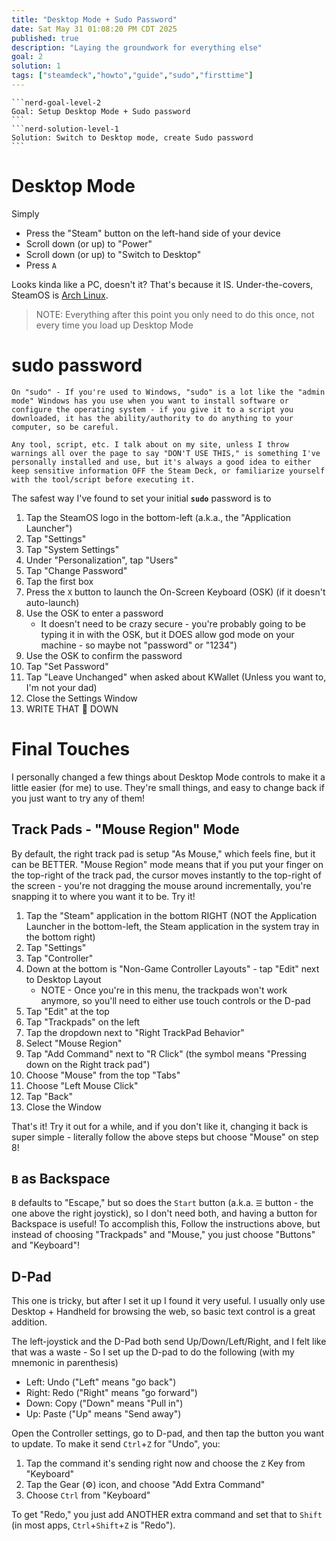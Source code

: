 ```yaml
---
title: "Desktop Mode + Sudo Password"
date: Sat May 31 01:08:20 PM CDT 2025
published: true
description: "Laying the groundwork for everything else"
goal: 2
solution: 1
tags: ["steamdeck","howto","guide","sudo","firsttime"]
---
```

````flare
```nerd-goal-level-2
Goal: Setup Desktop Mode + Sudo password
```
```nerd-solution-level-1
Solution: Switch to Desktop mode, create Sudo password
```
````

# Desktop Mode

Simply

- Press the "Steam" button on the left-hand side of your device
- Scroll down (or up) to "Power"
- Scroll down (or up) to "Switch to Desktop"
- Press `A`

Looks kinda like a PC, doesn't it? That's because it IS. Under-the-covers, SteamOS is [Arch Linux](https://archlinux.org/).

> NOTE: Everything after this point you only need to do this once, not every time you load up Desktop Mode

# sudo password

```nerd-level-0
On "sudo" - If you're used to Windows, "sudo" is a lot like the "admin mode" Windows has you use when you want to install software or configure the operating system - if you give it to a script you downloaded, it has the ability/authority to do anything to your computer, so be careful.

Any tool, script, etc. I talk about on my site, unless I throw warnings all over the page to say "DON'T USE THIS," is something I've personally installed and use, but it's always a good idea to either keep sensitive information OFF the Steam Deck, or familiarize yourself with the tool/script before executing it.
```

The safest way I've found to set your initial **`sudo`** password is to
1. Tap the SteamOS logo in the bottom-left (a.k.a., the "Application Launcher")
2. Tap "Settings"
3. Tap "System Settings"
4. Under "Personalization", tap "Users"
5. Tap "Change Password"
6. Tap the first box
7. Press the `X` button to launch the On-Screen Keyboard (OSK) (if it doesn't auto-launch)
8. Use the OSK to enter a password
    - It doesn't need to be crazy secure - you're probably going to be typing it in with the OSK, but it DOES allow god mode on your machine - so maybe not "password" or "1234")
9. Use the OSK to confirm the password
10. Tap "Set Password"
11. Tap "Leave Unchanged" when asked about KWallet (Unless you want to, I'm not your dad)
12. Close the Settings Window
13. WRITE THAT 💩 DOWN

# Final Touches

I personally changed a few things about Desktop Mode controls to make it a little easier (for me) to use. They're small things, and easy to change back if you just want to try any of them!

## Track Pads - "Mouse Region" Mode

By default, the right track pad is setup "As Mouse," which feels fine, but it can be BETTER. "Mouse Region" mode means that if you put your finger on the top-right of the track pad, the cursor moves instantly to the top-right of the screen - you're not dragging the mouse around incrementally, you're snapping it to where you want it to be. Try it!

1. Tap the "Steam" application in the bottom RIGHT (NOT the Application Launcher in the bottom-left, the Steam application in the system tray in the bottom right)
2. Tap "Settings"
3. Tap "Controller"
4. Down at the bottom is "Non-Game Controller Layouts" - tap "Edit" next to Desktop Layout
    - NOTE - Once you're in this menu, the trackpads won't work anymore, so you'll need to either use touch controls or the D-pad
5. Tap "Edit" at the top
6. Tap "Trackpads" on the left
7. Tap the dropdown next to "Right TrackPad Behavior"
8. Select "Mouse Region"
9. Tap "Add Command" next to "R Click" (the symbol means "Pressing down on the Right track pad")
10. Choose "Mouse" from the top "Tabs"
11. Choose "Left Mouse Click"
12. Tap "Back"
14. Close the Window

That's it! Try it out for a while, and if you don't like it, changing it back is super simple - literally follow the above steps but choose "Mouse" on step 8!

## `B` as Backspace

`B` defaults to "Escape," but so does the `Start` button (a.k.a. `☰` button - the one above the right joystick), so I don't need both, and having a button for Backspace is useful! To accomplish this, Follow the instructions above, but instead of choosing "Trackpads" and "Mouse," you just choose "Buttons" and "Keyboard"!

## D-Pad

This one is tricky, but after I set it up I found it very useful. I usually only use Desktop + Handheld for browsing the web, so basic text control is a great addition.

The left-joystick and the D-Pad both send Up/Down/Left/Right, and I felt like that was a waste - So I set up the D-pad to do the following (with my mnemonic in parenthesis)

- Left: Undo ("Left" means "go back")
- Right: Redo ("Right" means "go forward")
- Down: Copy ("Down" means "Pull in")
- Up: Paste ("Up" means "Send away")

Open the Controller settings, go to D-pad, and then tap the button you want to update. To make it send `Ctrl`+`Z` for "Undo", you:

1. Tap the command it's sending right now and choose the `Z` Key from "Keyboard"
2. Tap the Gear (⚙️) icon, and choose "Add Extra Command"
3. Choose `Ctrl` from "Keyboard"

To get "Redo," you just add ANOTHER extra command and set that to `Shift` (in most apps, `Ctrl`+`Shift`+`Z` is "Redo").
